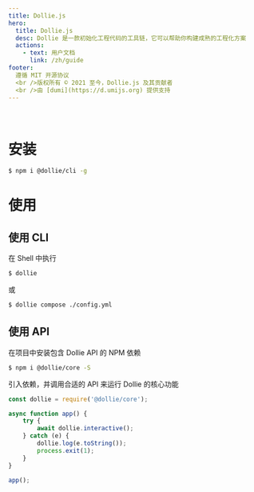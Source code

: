 ```yaml
---
title: Dollie.js
hero:
  title: Dollie.js
  desc: Dollie 是一款初始化工程代码的工具链，它可以帮助你构建成熟的工程化方案
  actions:
    - text: 用户文档
      link: /zh/guide
footer:
  遵循 MIT 开源协议
  <br />版权所有 © 2021 至今，Dollie.js 及其贡献者
  <br />由 [dumi](https://d.umijs.org) 提供支持
---
```


<div style="height: 20px;"></div>

# 安装

```bash
$ npm i @dollie/cli -g
```

# 使用

## 使用 CLI

在 Shell 中执行

```bash
$ dollie
```

或

```bash
$ dollie compose ./config.yml
```

## 使用 API

在项目中安装包含 Dollie API 的 NPM 依赖

```bash
$ npm i @dollie/core -S
```

引入依赖，并调用合适的 API 来运行 Dollie 的核心功能

```js
const dollie = require('@dollie/core');

async function app() {
	try {
		await dollie.interactive();
	} catch (e) {
		dollie.log(e.toString());
		process.exit(1);
	}
}

app();
```
